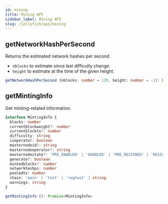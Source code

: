 ```yaml
---
id: mining
title: Mining API
sidebar_label: Mining API
slug: /jellyfish/api/mining
---
```


## getNetworkHashPerSecond

Returns the estimated network hashes per second.
- `nblocks` to estimate since last difficulty change.
- `height` to estimate at the time of the given height.

```ts
getNetworkHashPerSecond (nblocks: number = 120, height: number = -1): Promise<number>
```

## getMintingInfo

Get minting-related information.

```ts
interface MintingInfo {
  blocks: number
  currentblockweight?: number
  currentblocktx?: number
  difficulty: string
  isoperator: boolean
  masternodeid?: string
  masternodeoperator?: string
  masternodestate?: 'PRE_ENABLED' | 'ENABLED' | 'PRE_RESIGNED' | 'RESIGNED' | 'PRE_BANNED' | 'BANNED'
  generate?: boolean
  mintedblocks?: number
  networkhashps: number
  pooledtx: number
  chain: 'main' | 'test' | 'regtest' | string
  warnings: string
}

getMintingInfo (): Promise<MintingInfo>
```
